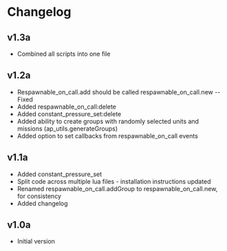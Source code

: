 # Changelog
 
## v1.3a
* Combined all scripts into one file

## v1.2a
* Respawnable_on_call.add should be called respawnable_on_call.new -- Fixed
* Added respawnable_on_call:delete 
* Added constant_pressure_set:delete
* Added ability to create groups  with randomly selected units and missions (ap_utils.generateGroups)
* Added option to set callbacks from respawnable_on_call events

## v1.1a
* Added constant_pressure_set
* Split code across multiple lua files - installation instructions updated
* Renamed respawnable_on_call.addGroup to respawnable_on_call.new, for consistency
* Added changelog

## v1.0a
* Initial version